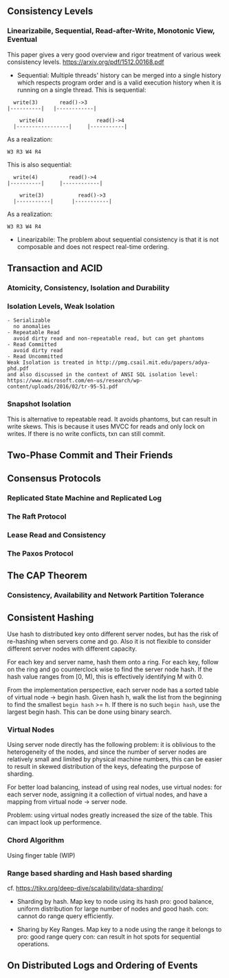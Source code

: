 ## Consistency Levels
### Linearizabile, Sequential, Read-after-Write, Monotonic View, Eventual
This paper gives a very good overview and rigor treatment of
various week consistency levels.
https://arxiv.org/pdf/1512.00168.pdf

- Sequential:
Multiple threads' history can be merged into a single history which respects
program order and is a valid execution history when it is running on a single
thread.
This is sequential:
```
  write(3)       read()->3
|----------|   |------------|

    write(4)                 read()->4
  |-----------------|     |-----------|
```
As a realization:
```
W3 R3 W4 R4
```

This is also sequential:
```
  write(4)          read()->4
|----------|     |------------|

    write(3)           read()->3
  |-----------|      |-----------|
```
As a realization:
```
W3 R3 W4 R4
```

- Linearizabile:
The problem about sequential consistency is that it is not composable and
does not respect real-time ordering.

## Transaction and ACID
### Atomicity, Consistency, Isolation and Durability
### Isolation Levels, Weak Isolation
    - Serializable
      no anomalies
    - Repeatable Read
      avoid dirty read and non-repeatable read, but can get phantoms
    - Read Committed
      avoid dirty read
    - Read Uncommitted
    Weak Isolation is treated in http://pmg.csail.mit.edu/papers/adya-phd.pdf
    and also discussed in the context of ANSI SQL isolation level:
    https://www.microsoft.com/en-us/research/wp-content/uploads/2016/02/tr-95-51.pdf

### Snapshot Isolation
This is alternative to repeatable read. It avoids phantoms, but
can result in write skews. This is because it uses MVCC for reads
and only lock on writes. If there is no write conflicts, txn can
still commit.


## Two-Phase Commit and Their Friends

## Consensus Protocols
### Replicated State Machine and Replicated Log
### The Raft Protocol
### Lease Read and Consistency
### The Paxos Protocol


## The CAP Theorem
### Consistency, Availability and Network Partition Tolerance


## Consistent Hashing
Use hash to distributed key onto different server nodes, but has the risk
of re-hashing when servers come and go. Also it is not flexible to consider
different server nodes with different capacity.

For each key and server name, hash them onto a ring.
For each key, follow on the ring and go counterclock wise to find the server
node hash. If the hash value ranges from [0, M), this is effectively
identifying M with 0.

From the implementation perspective, each server node has a sorted table of
virtual node -> begin hash. Given hash h, walk the list from the beginning to
find the smallest `begin hash` >= h. If there is no such `begin hash`, use
the largest begin hash. This can be done using binary search.

### Virtual Nodes
Using server node directly has the following problem: it is oblivious to the
heterogeneity of the nodes, and since the number of server nodes are
relatively small and limited by physical machine numbers, this can be easier
to result in skewed distribution of the keys, defeating the purpose of
sharding.

For better load balancing, instead of using real nodes, use virtual nodes:
for each server node, assigning it a collection of virtual nodes, and have a
mapping from virtual node -> server node.

Problem: using virtual nodes greatly increased the size of the table. This
can impact look up performence.

### Chord Algorithm
Using finger table (WIP)

### Range based sharding and Hash based sharding
cf. https://tikv.org/deep-dive/scalability/data-sharding/
- Sharding by hash.
Map key to node using its hash
pro: good balance, uniform distribution for large number of nodes and good hash.
con: cannot do range query efficiently.

- Sharing by Key Ranges.
Map key to a node using the range it belongs to
pro: good range query
con: can result in hot spots for sequential operations.

## On Distributed Logs and Ordering of Events
